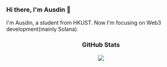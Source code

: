 ### Hi there, I'm Ausdin 👋


<!--<picture>
  <source media="(prefers-color-scheme: dark)" srcset="https://raw.githubusercontent.com/Austin5925/Austin5925/output/github-contribution-grid-snake-dark.svg">
  <source media="(prefers-color-scheme: light)" srcset="https://raw.githubusercontent.com/Austin5925/Austin5925/output/github-contribution-grid-snake.svg">
  <img alt="github contribution grid snake animation" src="https://raw.githubusercontent.com/Austin5925/Austin5925/output/github-contribution-grid-snake.svg">
</picture>-->
I'm Ausdin, a student from HKUST. Now I'm focusing on Web3 development(mainly Solana).
<h3 align="center">GitHub Stats</h3>
<div align="center"> <img src="https://github-readme-stats.vercel.app/api?username=Austin5925" /> </div>
<div align="center">
<!--
**Austin5925/Austin5925** is a ✨ _special_ ✨ repository because its `README.md` (this file) appears on your GitHub profile.

Here are some ideas to get you started:

- 🔭 I’m currently working on ...
- 🌱 I’m currently learning ...
- 👯 I’m looking to collaborate on ...
- 🤔 I’m looking for help with ...
- 💬 Ask me about ...
- 📫 How to reach me: ...
- 😄 Pronouns: ...
- ⚡ Fun fact: ...
-->
